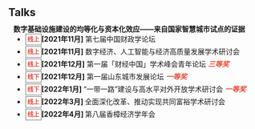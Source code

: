 <h1 id="talks"></h1>

<h2 style="margin: 30px 0px 10px;">Talks</h2>


<h4 style="margin:0 10px 0;">数字基础设施建设的均等化与资本化效应——来自国家智慧城市试点的证据</h4>



<ul style="margin:0 10px 0px;">
  <li style="margin:0 0 5px;"><strong style="color:#e74d3c; border:1px solid #757575; padding: 3px;font-size: 12px;">线上</strong><strong>[2021年11月]</strong> 第七届中国财政学论坛   </li>  
  <li style="margin:0 0 5px;"><strong style="color:#e74d3c; border:1px solid #757575; padding: 3px;font-size: 12px;">线上</strong><strong>[2021年11月]</strong> 数字经济、人工智能与经济高质量发展学术研讨会 </li>
  <li style="margin:0 0 5px;"><strong style="color:#e74d3c; border:1px solid #757575; padding: 3px;font-size: 12px;">线上</strong><strong>[2021年12月]</strong> 第一届「财经中国」学术峰会青年论坛  <strong><i style="color:#e74d3c">三等奖</i></strong></li>
  <li style="margin:0 0 5px;"><strong style="color:#e74d3c; border:1px solid #757575; padding: 3px;font-size: 12px;">线下</strong><strong>[2021年12月]</strong> 第一届山东城市发展论坛   <strong><i style="color:#e74d3c">一等奖</i></strong></li>
  <li style="margin:0 0 5px;"><strong style="color:#e74d3c; border:1px solid #757575; padding: 3px;font-size: 12px;">线下</strong><strong>[2022年1月] </strong>“一带一路”建设与高水平对外开放学术研讨会   <strong><i style="color:#e74d3c">一等奖</i></strong></li>
  <li style="margin:0 0 5px;"><strong style="color:#e74d3c; border:1px solid #757575; padding: 3px;font-size: 12px;">线上</strong><strong>[2022年3月] </strong>全面深化改革、推动实现共同富裕学术研讨会 </li>
  <li style="margin:0 0 5px;"><strong style="color:#e74d3c; border:1px solid #757575; padding: 3px;font-size: 12px;">线上</strong><strong>[2022年4月] </strong>第八届香樟经济学年会 </li>
</ul>


